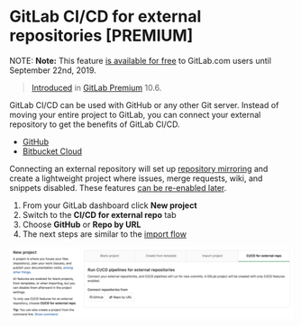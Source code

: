 # GitLab CI/CD for external repositories **[PREMIUM]**

NOTE: **Note:**
This feature [is available for free](https://about.gitlab.com/2019/03/21/six-more-months-ci-cd-github/) to
GitLab.com users until September 22nd, 2019.

>[Introduced][ee-4642] in [GitLab Premium][eep] 10.6.

GitLab CI/CD can be used with GitHub or any other Git server.
Instead of moving your entire project to GitLab, you can connect your
external repository to get the benefits of GitLab CI/CD.

- [GitHub](github_integration.md)
- [Bitbucket Cloud](bitbucket_integration.md)

Connecting an external repository will set up [repository mirroring][mirroring]
and create a lightweight project where issues, merge requests, wiki, and
snippets disabled. These features
[can be re-enabled later][settings].

1. From your GitLab dashboard click **New project**
1. Switch to the **CI/CD for external repo** tab
1. Choose **GitHub** or **Repo by URL**
1. The next steps are similar to the [import flow](../../user/project/import/index.md)

![CI/CD for external repository project creation](img/ci_cd_for_external_repo.png)

[ee-4642]: https://gitlab.com/gitlab-org/gitlab-ee/merge_requests/4642
[eep]: https://about.gitlab.com/pricing/
[mirroring]: ../../workflow/repository_mirroring.md
[settings]: ../../user/project/settings/index.md#sharing-and-permissions
